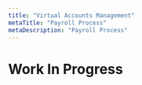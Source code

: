 ```yaml
---
title: "Virtual Accounts Management"
metaTitle: "Payroll Process"
metaDescription: "Payroll Process"
---
```

# Work In Progress